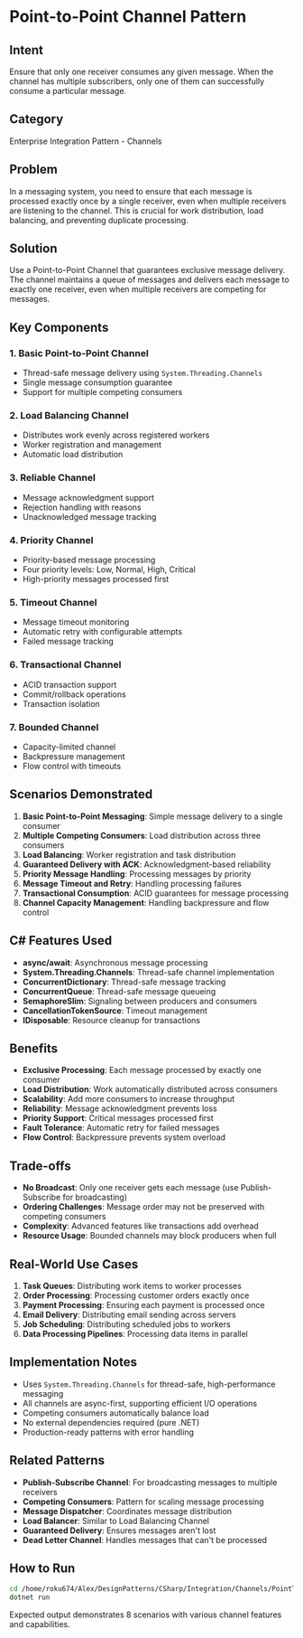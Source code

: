 # Point-to-Point Channel Pattern

## Intent
Ensure that only one receiver consumes any given message. When the channel has multiple subscribers, only one of them can successfully consume a particular message.

## Category
Enterprise Integration Pattern - Channels

## Problem
In a messaging system, you need to ensure that each message is processed exactly once by a single receiver, even when multiple receivers are listening to the channel. This is crucial for work distribution, load balancing, and preventing duplicate processing.

## Solution
Use a Point-to-Point Channel that guarantees exclusive message delivery. The channel maintains a queue of messages and delivers each message to exactly one receiver, even when multiple receivers are competing for messages.

## Key Components

### 1. Basic Point-to-Point Channel
- Thread-safe message delivery using `System.Threading.Channels`
- Single message consumption guarantee
- Support for multiple competing consumers

### 2. Load Balancing Channel
- Distributes work evenly across registered workers
- Worker registration and management
- Automatic load distribution

### 3. Reliable Channel
- Message acknowledgment support
- Rejection handling with reasons
- Unacknowledged message tracking

### 4. Priority Channel
- Priority-based message processing
- Four priority levels: Low, Normal, High, Critical
- High-priority messages processed first

### 5. Timeout Channel
- Message timeout monitoring
- Automatic retry with configurable attempts
- Failed message tracking

### 6. Transactional Channel
- ACID transaction support
- Commit/rollback operations
- Transaction isolation

### 7. Bounded Channel
- Capacity-limited channel
- Backpressure management
- Flow control with timeouts

## Scenarios Demonstrated

1. **Basic Point-to-Point Messaging**: Simple message delivery to a single consumer
2. **Multiple Competing Consumers**: Load distribution across three consumers
3. **Load Balancing**: Worker registration and task distribution
4. **Guaranteed Delivery with ACK**: Acknowledgment-based reliability
5. **Priority Message Handling**: Processing messages by priority
6. **Message Timeout and Retry**: Handling processing failures
7. **Transactional Consumption**: ACID guarantees for message processing
8. **Channel Capacity Management**: Handling backpressure and flow control

## C# Features Used

- **async/await**: Asynchronous message processing
- **System.Threading.Channels**: Thread-safe channel implementation
- **ConcurrentDictionary**: Thread-safe message tracking
- **ConcurrentQueue**: Thread-safe message queueing
- **SemaphoreSlim**: Signaling between producers and consumers
- **CancellationTokenSource**: Timeout management
- **IDisposable**: Resource cleanup for transactions

## Benefits

- **Exclusive Processing**: Each message processed by exactly one consumer
- **Load Distribution**: Work automatically distributed across consumers
- **Scalability**: Add more consumers to increase throughput
- **Reliability**: Message acknowledgment prevents loss
- **Priority Support**: Critical messages processed first
- **Fault Tolerance**: Automatic retry for failed messages
- **Flow Control**: Backpressure prevents system overload

## Trade-offs

- **No Broadcast**: Only one receiver gets each message (use Publish-Subscribe for broadcasting)
- **Ordering Challenges**: Message order may not be preserved with competing consumers
- **Complexity**: Advanced features like transactions add overhead
- **Resource Usage**: Bounded channels may block producers when full

## Real-World Use Cases

1. **Task Queues**: Distributing work items to worker processes
2. **Order Processing**: Processing customer orders exactly once
3. **Payment Processing**: Ensuring each payment is processed once
4. **Email Delivery**: Distributing email sending across servers
5. **Job Scheduling**: Distributing scheduled jobs to workers
6. **Data Processing Pipelines**: Processing data items in parallel

## Implementation Notes

- Uses `System.Threading.Channels` for thread-safe, high-performance messaging
- All channels are async-first, supporting efficient I/O operations
- Competing consumers automatically balance load
- No external dependencies required (pure .NET)
- Production-ready patterns with error handling

## Related Patterns

- **Publish-Subscribe Channel**: For broadcasting messages to multiple receivers
- **Competing Consumers**: Pattern for scaling message processing
- **Message Dispatcher**: Coordinates message distribution
- **Load Balancer**: Similar to Load Balancing Channel
- **Guaranteed Delivery**: Ensures messages aren't lost
- **Dead Letter Channel**: Handles messages that can't be processed

## How to Run

```bash
cd /home/roku674/Alex/DesignPatterns/CSharp/Integration/Channels/PointToPointChannel
dotnet run
```

Expected output demonstrates 8 scenarios with various channel features and capabilities.
